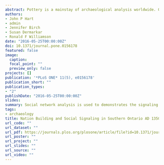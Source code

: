 ```yaml
---
abstract: Pottery is a mainstay of archaeological analysis worldwide. Often, high proportions of the pottery recovered from a given site are decorated in some manner. In northern Iroquoia, late pre-contact pottery and early contact decoration commonly occur on collars—thick bands of clay that encircle a pot and extend several centimeters down from the lip. These decorations constitute signals that conveyed information about a pot’s user(s). In southern Ontario the period A.D. 1350 to 1650 witnessed substantial changes in socio-political and settlement systems that included population movement, coalescence of formerly separate communities into large villages and towns, waxing and waning of regional strife, the formation of nations, and finally the development of three confederacies that each occupied distinct, constricted areas. Social network analysis demonstrates that signaling practices changed to reflect these regional patterns. Networks become more consolidated through time ultimately resulting in a “small world” network with small degrees of separation between sites reflecting the integration of communities within and between the three confederacies.
authors:
- John P Hart
- admin
- Jennifer Birch
- Susan Dermarkar
- Ronald F Williamson
date: "2016-05-25T00:00:00Z"
doi: 10.1371/journal.pone.0156178
featured: false
image:
  caption: 
  focal_point: ""
  preview_only: false
projects: []
publication: '*PLoS ONE* 11(5), e0156178'
publication_short: ""
publication_types:
- "2"
publishDate: "2016-05-25T00:00:00Z"
slides: 
summary: Social network analysis is used to demonstrates the signaling practices reflecting regional patterns.
tags:
- archaeology
title: Nation Building and Social Signaling in Southern Ontario AD 1350-1650
url_code: ""
url_dataset: ""
url_pdf: https://journals.plos.org/plosone/article/file?id=10.1371/journal.pone.0156178&type=printable
url_poster: ""
url_project: ""
url_slides: ""
url_source: ""
url_video: ""
---
```


